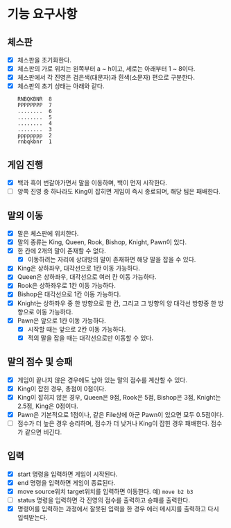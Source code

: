 # 기능 요구사항

## 체스판

- [x] 체스판을 초기화한다.
- [x] 체스판의 가로 위치는 왼쪽부터 a ~ h이고, 세로는 아래부터 1 ~ 8이다.
- [x] 체스판에서 각 진영은 검은색(대문자)과 흰색(소문자) 편으로 구분한다.
- [x] 체스판의 초기 상태는 아래와 같다.
    ```
    RNBQKBNR  8
    PPPPPPPP  7
    ........  6
    ........  5
    ........  4
    ........  3
    pppppppp  2
    rnbqkbnr  1
    ```

## 게임 진행

- [x] 백과 흑이 번갈아가면서 말을 이동하며, 백이 먼저 시작한다.
- [ ] 양쪽 진영 중 하나라도 King이 잡히면 게임이 즉시 종료되며, 해당 팀은 패배한다.

## 말의 이동

- [x] 말은 체스판에 위치한다.
- [x] 말의 종류는 King, Queen, Rook, Bishop, Knight, Pawn이 있다.
- [x] 한 칸에 2개의 말이 존재할 수 없다.
    - [x] 이동하려는 자리에 상대방의 말이 존재하면 해당 말을 잡을 수 있다.
- [x] King은 상하좌우, 대각선으로 1칸 이동 가능하다.
- [x] Queen은 상하좌우, 대각선으로 여러 칸 이동 가능하다.
- [x] Rook은 상하좌우로 1칸 이동 가능하다.
- [x] Bishop은 대각선으로 1칸 이동 가능하다.
- [x] Knight는 상하좌우 중 한 방향으로 한 칸, 그리고 그 방향의 양 대각선 방향중 한 방향으로 이동 가능하다.
- [x] Pawn은 앞으로 1칸 이동 가능하다.
    - [x] 시작할 때는 앞으로 2칸 이동 가능하다.
    - [x] 적의 말을 잡을 때는 대각선으로만 이동할 수 있다.

## 말의 점수 및 승패

- [x] 게임이 끝나지 않은 경우에도 남아 있는 말의 점수를 계산할 수 있다.
- [x] King이 잡힌 경우, 총점이 0점이다.
- [x] King이 잡히지 않은 경우, Queen은 9점, Rook은 5점, Bishop은 3점, Knight는 2.5점, King은 0점이다.
- [x] Pawn은 기본적으로 1점이나, 같은 File상에 아군 Pawn이 있으면 모두 0.5점이다.
- [ ] 점수가 더 높은 경우 승리하며, 점수가 더 낮거나 King이 잡힌 경우 패배한다. 점수가 같으면 비긴다.

## 입력

- [x] start 명령을 입력하면 게임이 시작된다.
- [x] end 명령을 입력하면 게임이 종료된다.
- [x] move source위치 target위치를 입력하면 이동한다. 예) `move b2 b3`
- [ ] status 명령을 입력하면 각 진영의 점수를 출력하고 승패를 출력한다.
- [x] 명령어를 입력하는 과정에서 잘못된 입력을 한 경우 에러 메시지를 출력하고 다시 입력받는다.
